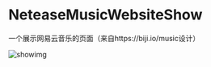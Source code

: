 # NeteaseMusicWebsiteShow
一个展示网易云音乐的页面（来自https://biji.io/music设计）



![showimg](https://ww4.sinaimg.cn/large/a15b4afegy1ffipqyvpqxj20pm0getcd)